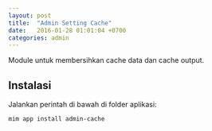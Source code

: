 ```yaml
---
layout: post
title:  "Admin Setting Cache"
date:   2016-01-28 01:01:04 +0700
categories: admin
---
```


Module untuk membersihkan cache data dan cache output.

## Instalasi

Jalankan perintah di bawah di folder aplikasi:

```
mim app install admin-cache
```
